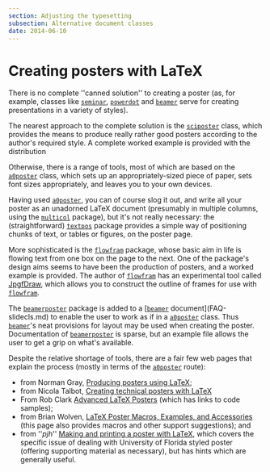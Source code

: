 ```yaml
---
section: Adjusting the typesetting
subsection: Alternative document classes
date: 2014-06-10
---
```


# Creating posters with LaTeX

There is no complete ''canned solution'' to creating a poster (as, for
example, classes like [`seminar`](https://ctan.org/pkg/seminar), [`powerdot`](https://ctan.org/pkg/powerdot) and
[`beamer`](https://ctan.org/pkg/beamer) serve for creating presentations in a variety of
styles).

The nearest approach to the complete solution is the [`sciposter`](https://ctan.org/pkg/sciposter)
class, which provides the means to produce really rather good posters
according to the author's required style.  A complete worked example
is provided with the distribution

Otherwise, there is a range of tools, most of which are based on the
[`a0poster`](https://ctan.org/pkg/a0poster) class, which sets up an appropriately-sized piece of
paper, sets font sizes appropriately, and leaves you to your own
devices.

Having used [`a0poster`](https://ctan.org/pkg/a0poster), you can of course slog it out, and write
all your poster as an unadorned LaTeX document (presumably in
multiple columns, using the [`multicol`](https://ctan.org/pkg/multicol) package), but it's not really
necessary: the (straightforward) [`textpos`](https://ctan.org/pkg/textpos) package provides a
simple way of positioning chunks of text, or tables or figures, on the
poster page.

More sophisticated is the [`flowfram`](https://ctan.org/pkg/flowfram) package, whose basic aim
in life is flowing text from one box on the page to the next.  One of
the package's design aims seems to have been the production of
posters, and a worked example is provided.  The author of
[`flowfram`](https://ctan.org/pkg/flowfram) has an experimental tool called
[JpgfDraw](http://www.dickimaw-books.com/software.html#jpgfdraw), which
allows you to construct the outline of frames for use with
[`flowfram`](https://ctan.org/pkg/flowfram).

The [`beamerposter`](https://ctan.org/pkg/beamerposter) package is added to a 
[[`beamer`](https://ctan.org/pkg/beamer) document](FAQ-slidecls.md) to enable the user to work
as if in a [`a0poster`](https://ctan.org/pkg/a0poster) class.  Thus [`beamer`](https://ctan.org/pkg/beamer)'s neat
provisions for layout may be used when creating the poster.
Documentation of [`beamerposter`](https://ctan.org/pkg/beamerposter) is sparse, but an example file
allows the user to get a grip on what's available.

Despite the relative shortage of tools, there are a fair few web pages
that explain the process (mostly in terms of the [`a0poster`](https://ctan.org/pkg/a0poster)
route):
  

-  from Norman Gray, 
    [Producing posters using LaTeX](http://nxg.me.uk/docs/posters/);
-  from Nicola Talbot, 
    [Creating technical posters with LaTeX](http://www.dickimaw-books.com/latex/posters/)
-  From Rob Clark 
    [Advanced LaTeX Posters](http://homepages.inf.ed.ac.uk/robert/posters/advanced.html) 
    (which has links to code samples);
-  from Brian Wolven, 
    [LaTeX Poster Macros, Examples, and Accessories](http://fuse.pha.jhu.edu/~wolven/posters.html) 
    (this page also provides macros and other support suggestions); and
-  from ''_pjh_'' 
    [Making and printing a poster with LaTeX](http://www.phys.ufl.edu/~pjh/posters/poster_howto_UF.html), 
    which covers the specific issue of dealing with University of
    Florida styled poster (offering supporting material as necessary),
    but has hints which are generally useful.

